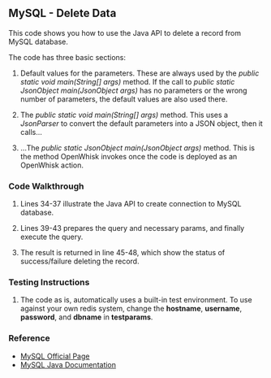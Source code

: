 ## MySQL - Delete Data

This code shows you how to use the Java API to delete a record from MySQL database. 

The code has three basic sections: 

1. Default values for the parameters. These are always used by the *public static void main(String[] args)* method. 
If the call to *public static JsonObject main(JsonObject args)* has no parameters or the wrong number of parameters, the default values are also used there. 

2. The *public static void main(String[] args)* method. This uses a *JsonParser* to convert the default parameters into a JSON object, then it calls... 

3. ...The *public static JsonObject main(JsonObject args)* method. This is the method OpenWhisk invokes once the code is deployed as an OpenWhisk action.

### Code Walkthrough
1. Lines 34-37 illustrate the Java API to create connection to MySQL database.

2. Lines 39-43 prepares the query and necessary params, and finally execute the query.

3. The result is returned in line 45-48, which show the status of success/failure deleting the record.

### Testing Instructions
1. The code as is, automatically uses a built-in test environment. To use against your own redis system, change the **hostname**, **username**, **password**, and **dbname** in **testparams**.

### Reference
* [MySQL Official Page](https://www.mysql.com/)
* [MySQL Java Documentation](https://dev.mysql.com/doc/connector-j/5.1/en/)
